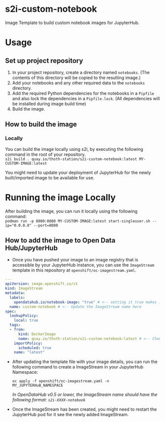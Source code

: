 # s2i-custom-notebook
Image Template to build custom notebook images for JupyterHub.

# Usage
## Set up project repository
1. In your project repository, create a directory named `notebooks`. (The contents of this directory will be copied to the resulting image.)
2. Add your notebooks and any other required data to the `notebooks` directory.
3. Add the required Python dependencies for the notebooks in a `Pipfile` and also lock the dependencies in a `Pipfile.lock`. (All dependencies will be installed during image build time)
4. Build the image.

## How to build the image

### Locally
  You can build the image locally using s2i, by executing the following command
  in the root of your repository. <br>
    `s2i build . quay.io/thoth-station/s2i-custom-notebook:latest MY-CUSTOM-IMAGE:latest`

You might need to update your deployment of JupyterHub for the newly built/imported image to
be available for use.

# Running the image Locally
After building the image, you can run it locally using the following command: <br>
`podman run -p 8080:8080 MY-CUSTOM-IMAGE:latest start-singleuser.sh --ip="0.0.0.0" --port=8080`

## How to add the image to Open Data Hub/JupyterHub

* Once you have pushed your image to an image registry that is accessible by your JupyterHub instance,
you can use the `ImageStream` template in this repository at `openshift/oc-imagestream.yaml`.


```yaml
---
apiVersion: image.openshift.io/v1
kind: ImageStream
metadata:
  labels:
    opendatahub.io/notebook-image: "true" # <-- setting it true makes it visible to ODH/JupyterHub
  name: custom-notebook # <-- Update the ImageStream name here
spec:
  lookupPolicy:
    local: true
  tags:
  - from:
      kind: DockerImage
      name: quay.io/thoth-station/s2i-custom-notebook:latest # <-- Change to your container Image with tag
    importPolicy:
      scheduled: true
    name: "latest"
```

* After updating the template file with your image details, you can run the following command to create a ImageStream in your JupyterHub Namespace:

  `oc apply -f openshift/oc-imagestream.yaml -n MY_JUPYTERHuB_NAMESPACE`

  *In OpenDataHub v0.5 or lower, the ImageStream name should have the following format: `s2i-XXXX-notebook`*

* Once the ImageStream has been created, you might need to restart the JupyterHub pod for it see the newly added ImageStream.
